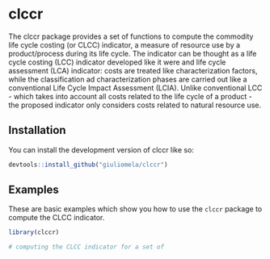 
<!-- README.md is generated from README.Rmd. Please edit that file -->

# clccr

<!-- badges: start -->
<!-- badges: end -->

The clccr package provides a set of functions to compute the commodity
life cycle costing (or CLCC) indicator, a measure of resource use by a
product/process during its life cycle. The indicator can be thought as a
life cycle costing (LCC) indicator developed like it were and life cycle
assessment (LCA) indicator: costs are treated like characterization
factors, while the classification ad characterization phases are carried
out like a conventional Life Cycle Impact Assessment (LCIA). Unlike
conventional LCC - which takes into account all costs related to the
life cycle of a product - the proposed indicator only considers costs
related to natural resource use.

## Installation

You can install the development version of clccr like so:

``` r
devtools::install_github("giuliomela/clccr")
```

## Examples

These are basic examples which show you how to use the `clccr` package
to compute the CLCC indicator.

``` r
library(clccr)

# computing the CLCC indicator for a set of 
```
